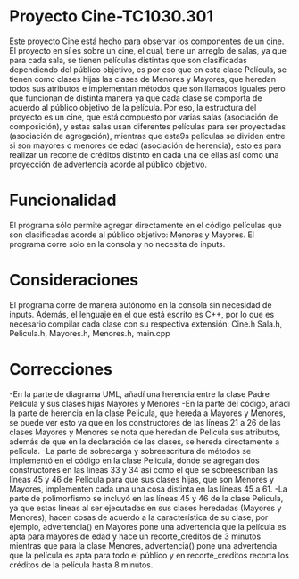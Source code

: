 # Proyecto Cine-TC1030.301
Este proyecto Cine está hecho para observar los componentes de un cine. El proyecto en sí es sobre un cine, el cual, tiene un arreglo de salas, ya que para cada sala, se tienen películas distintas que son clasificadas dependiendo del público objetivo, es por eso que en esta clase Película, se tienen como clases hijas las clases de Menores y Mayores, que heredan todos sus atributos e implementan métodos que son llamados iguales pero que funcionan de distinta manera ya que cada clase se comporta de acuerdo al público objetivo de la película. Por eso, la estructura del proyecto es un cine, que está compuesto por varias salas (asociación de composición), y estas salas usan diferentes películas para ser proyectadas (asociación de agregación), mientras que esta9s películas se dividen entre si son mayores o menores de edad (asociación de herencia), esto es para realizar un recorte de créditos distinto en cada una de ellas así como una proyección de advertencia acorde al público objetivo.

# Funcionalidad
El programa sólo permite agregar directamente en el código películas que son clasificadas acorde al público objetivo:
Menores y Mayores.
El programa corre solo en la consola y no necesita de inputs.

# Consideraciones
El programa corre de manera autónomo en la consola sin necesidad de inputs. Además, el lenguaje en el que está escrito es C++, por lo que es necesario compilar cada clase con su respectiva extensión: Cine.h Sala.h, Pelicula.h, Mayores.h, Menores.h, main.cpp

# Correcciones
-En la parte de diagrama UML, añadí una herencia entre la clase Padre Pelicula y sus clases hijas Mayores y Menores
-En la parte del código, añadí la parte de herencia en la clase Pelicula, que hereda a Mayores y Menores, se puede ver esto ya que en los constructores de las líneas 21 a 26 de las clases Mayores y Menores se nota que heredan de Pelicula sus atributos, además de que en la declaración de las clases, se hereda directamente a película.
-La parte de sobrecarga y sobreescritura de métodos se implementó en el código en la clase Pelicula, donde se agregan dos constructores en las líneas 33 y 34 así como el que se sobreescriban las líneas 45 y 46 de Película para que sus clases hijas, que son Menores y Mayores, implementen cada una una cosa distinta en las líneas 45 a 61.
-La parte de polimorfismo se incluyó en las líneas 45 y 46 de la clase Pelicula, ya que estas líneas al ser ejecutadas en sus clases heredadas (Mayores y Menores), hacen cosas de acuerdo a la característica de su clase, por ejemplo, advertencia() en Mayores pone una advertencia que la película es apta para mayores de edad y hace un recorte_creditos de 3 minutos mientras que para la clase Menores, advertencia() pone una advertencia que la película es apta para todo el público y en recorte_creditos recorta los créditos de la película hasta 8 minutos.
